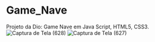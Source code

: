 # Game_Nave
Projeto da Dio: Game Nave em Java Script, HTML5, CSS3.
![Captura de Tela (628)](https://user-images.githubusercontent.com/96025444/153781359-0e70dc30-6e8c-429e-99a4-556054dad57b.png)
![Captura de Tela (627)](https://user-images.githubusercontent.com/96025444/153781379-8a8da392-6d93-46d6-8b72-80cf35cbc8c3.png)
